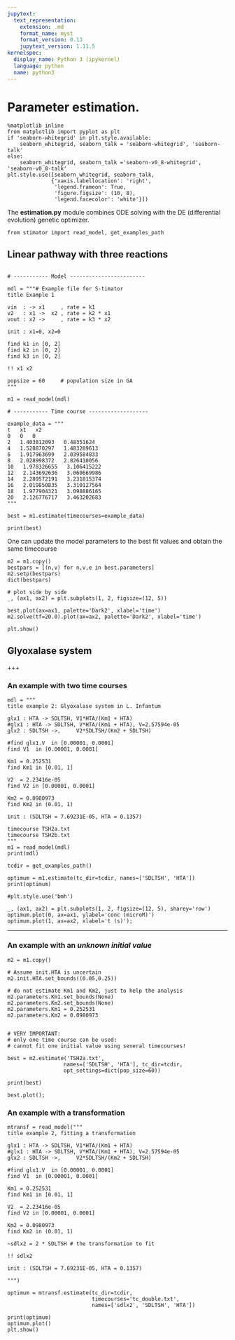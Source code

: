```yaml
---
jupytext:
  text_representation:
    extension: .md
    format_name: myst
    format_version: 0.13
    jupytext_version: 1.11.5
kernelspec:
  display_name: Python 3 (ipykernel)
  language: python
  name: python3
---
```


# Parameter estimation.

```{code-cell} ipython3
%matplotlib inline
from matplotlib import pyplot as plt
if 'seaborn-whitegrid' in plt.style.available:
    seaborn_whitegrid, seaborn_talk = 'seaborn-whitegrid', 'seaborn-talk'
else:
    seaborn_whitegrid, seaborn_talk ='seaborn-v0_8-whitegrid', 'seaborn-v0_8-talk'
plt.style.use([seaborn_whitegrid, seaborn_talk,
              {'xaxis.labellocation': 'right',
               'legend.frameon': True,
               'figure.figsize': (10, 8),
               'legend.facecolor': 'white'}])
```

The **estimation.py** module combines ODE solving with the DE (differential evolution) genetic optimizer.

```{code-cell} ipython3
from stimator import read_model, get_examples_path
```

##  Linear pathway with three reactions

```{code-cell} ipython3

# ----------- Model ------------------------

mdl = """# Example file for S-timator
title Example 1

vin  : -> x1     , rate = k1
v2   : x1 ->  x2 , rate = k2 * x1
vout : x2 ->     , rate = k3 * x2

init : x1=0, x2=0

find k1 in [0, 2]
find k2 in [0, 2]
find k3 in [0, 2]

!! x1 x2

popsize = 60     # population size in GA
"""

m1 = read_model(mdl)

# ----------- Time course -------------------

example_data = """
t   x1   x2
0   0   0
2   1.403812093   0.48351624
4   1.528870297   1.483289613
6   1.917963699   2.039584833
8   2.028998372   2.826410056
10   1.978326655   3.106415222
12   2.143692636   3.060669986
14   2.289572191   3.231815374
16   2.019850835   3.310127564
18   1.977904321   3.098886165
20   2.126776717   3.463202683
"""
```

```{code-cell} ipython3
best = m1.estimate(timecourses=example_data)

print(best)
```

One can update the model parameters to the best fit values and obtain the same timecourse

```{code-cell} ipython3
m2 = m1.copy()
bestpars = [(n,v) for n,v,e in best.parameters]
m2.setp(bestpars)
dict(bestpars)
```

```{code-cell} ipython3
# plot side by side
_, (ax1, ax2) = plt.subplots(1, 2, figsize=(12, 5))

best.plot(ax=ax1, palette='Dark2', xlabel='time')
m2.solve(tf=20.0).plot(ax=ax2, palette='Dark2', xlabel='time')

plt.show()
```

##  Glyoxalase system

+++

### An example with **two time courses**

```{code-cell} ipython3
mdl = """
title example 2: Glyoxalase system in L. Infantum

glx1 : HTA -> SDLTSH, V1*HTA/(Km1 + HTA)
#glx1 : HTA -> SDLTSH, V*HTA/(Km1 + HTA), V=2.57594e-05
glx2 : SDLTSH ->,     V2*SDLTSH/(Km2 + SDLTSH)

#find glx1.V  in [0.00001, 0.0001]
find V1  in [0.00001, 0.0001]

Km1 = 0.252531
find Km1 in [0.01, 1]

V2  = 2.23416e-05
find V2 in [0.00001, 0.0001]

Km2 = 0.0980973
find Km2 in (0.01, 1)

init : (SDLTSH = 7.69231E-05, HTA = 0.1357)

timecourse TSH2a.txt
timecourse TSH2b.txt
"""
m1 = read_model(mdl)
print(mdl)
```

```{code-cell} ipython3
tcdir = get_examples_path()

optimum = m1.estimate(tc_dir=tcdir, names=['SDLTSH', 'HTA'])
print(optimum)
```

```{code-cell} ipython3
#plt.style.use('bmh')

_, (ax1, ax2) = plt.subplots(1, 2, figsize=(12, 5), sharey='row')
optimum.plot(0, ax=ax1, ylabel='conc (microM)')
optimum.plot(1, ax=ax2, xlabel='t (s)');
```

-----------

### An example with an *unknown initial value*

```{code-cell} ipython3
m2 = m1.copy()

# Assume init.HTA is uncertain
m2.init.HTA.set_bounds((0.05,0.25))

# do not estimate Km1 and Km2, just to help the analysis
m2.parameters.Km1.set_bounds(None)
m2.parameters.Km2.set_bounds(None)
m2.parameters.Km1 = 0.252531
m2.parameters.Km2 = 0.0980973


# VERY IMPORTANT:
# only one time course can be used: 
# cannot fit one initial value using several timecourses!

best = m2.estimate('TSH2a.txt',
                  names=['SDLTSH', 'HTA'], tc_dir=tcdir,
                  opt_settings=dict(pop_size=60))

print(best)
```

```{code-cell} ipython3
best.plot();
```

### An example with a transformation

```{code-cell} ipython3
mtransf = read_model("""
title example 2, fitting a transformation

glx1 : HTA -> SDLTSH, V1*HTA/(Km1 + HTA)
#glx1 : HTA -> SDLTSH, V*HTA/(Km1 + HTA), V=2.57594e-05
glx2 : SDLTSH ->,     V2*SDLTSH/(Km2 + SDLTSH)

#find glx1.V  in [0.00001, 0.0001]
find V1  in [0.00001, 0.0001]

Km1 = 0.252531
find Km1 in [0.01, 1]

V2  = 2.23416e-05
find V2 in [0.00001, 0.0001]

Km2 = 0.0980973
find Km2 in (0.01, 1)

~sdlx2 = 2 * SDLTSH # the transformation to fit

!! sdlx2

init : (SDLTSH = 7.69231E-05, HTA = 0.1357)

""")

optimum = mtransf.estimate(tc_dir=tcdir,
                           timecourses='tc_double.txt',
                           names=['sdlx2', 'SDLTSH', 'HTA'])

print(optimum)
optimum.plot()
plt.show()
```
